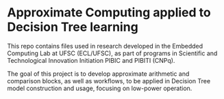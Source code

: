 # Approximate Computing applied to Decision Tree learning

This repo contains files used in research developed in the Embedded Computing Lab at UFSC (ECL/UFSC), as part of programs in Scientific and Technological Innovation Initiation PIBIC and PIBITI (CNPq).

The goal of this project is to develop approximate arithmetic and comparison blocks, as well as workflows, to be applied in Decision Tree model construction and usage, focusing on low-power operation.
